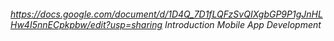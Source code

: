 ###### https://docs.google.com/document/d/1D4Q_7D1fLQFzSvQIXgbGP9P1gJnHLHw4I5nnECpkpbw/edit?usp=sharing  Introduction Mobile App Development

